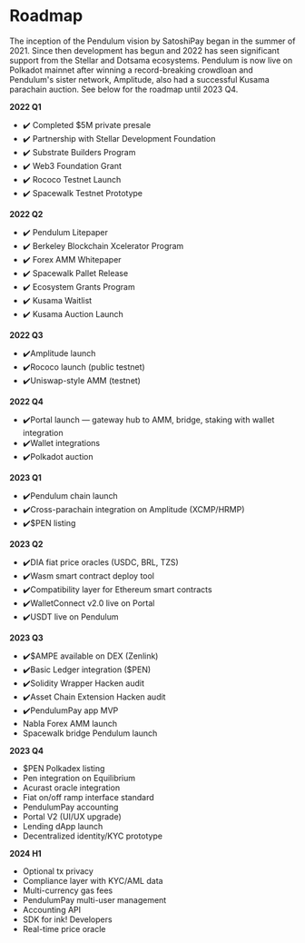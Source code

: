 # Roadmap

The inception of the Pendulum vision by SatoshiPay began in the summer of 2021. Since then development has begun and 2022 has seen significant support from the Stellar and Dotsama ecosystems. Pendulum is now live on Polkadot mainnet after winning a record-breaking crowdloan and Pendulum's sister network, Amplitude, also had a successful Kusama parachain auction. See below for the roadmap until 2023 Q4.&#x20;

**2022 Q1**

* ✔️ Completed $5M private presale&#x20;
* ✔️ Partnership with Stellar Development Foundation&#x20;
* ✔️ Substrate Builders Program&#x20;
* ✔️ Web3 Foundation Grant&#x20;
* ✔️ Rococo Testnet Launch&#x20;
* ✔️ Spacewalk Testnet Prototype

**2022 Q2**

* ✔️ Pendulum Litepaper&#x20;
* ✔️ Berkeley Blockchain Xcelerator Program&#x20;
* ✔️ Forex AMM Whitepaper&#x20;
* ✔️ Spacewalk Pallet Release&#x20;
* ✔️ Ecosystem Grants Program&#x20;
* ✔️ Kusama Waitlist
* ✔️ Kusama Auction Launch

**2022 Q3**

* ✔️Amplitude launch&#x20;
* ✔️Rococo launch (public testnet)
* ✔️Uniswap-style AMM (testnet)

**2022 Q4**

* ✔️Portal launch — gateway hub to AMM, bridge, staking with wallet integration
* ✔️Wallet integrations
* ✔️Polkadot auction

**2023 Q1**

* ✔️Pendulum chain launch
* ✔️Cross-parachain integration on Amplitude (XCMP/HRMP)&#x20;
* ✔️$PEN listing

**2023 Q2**

* ✔️DIA fiat price oracles (USDC, BRL, TZS)&#x20;
* ✔️Wasm smart contract deploy tool
* ✔️Compatibility layer for Ethereum smart contracts
* ✔️WalletConnect v2.0 live on Portal&#x20;
* ✔️USDT live on Pendulum

**2023 Q3**

* ✔️$AMPE available on DEX (Zenlink)
* ✔️Basic Ledger integration ($PEN)
* ✔️Solidity Wrapper Hacken audit
* ✔️Asset Chain Extension Hacken audit
* ✔️PendulumPay app MVP
* Nabla Forex AMM launch
* Spacewalk bridge Pendulum launch

**2023 Q4**

* $PEN Polkadex listing&#x20;
* Pen integration on Equilibrium
* Acurast oracle integration&#x20;
* Fiat on/off ramp interface standard&#x20;
* PendulumPay accounting
* Portal V2 (UI/UX upgrade)
* Lending dApp launch
* Decentralized identity/KYC prototype

**2024 H1**

* Optional tx privacy
* Compliance layer with KYC/AML data
* Multi-currency gas fees
* PendulumPay multi-user management
* Accounting API
* SDK for ink! Developers
* Real-time price oracle

